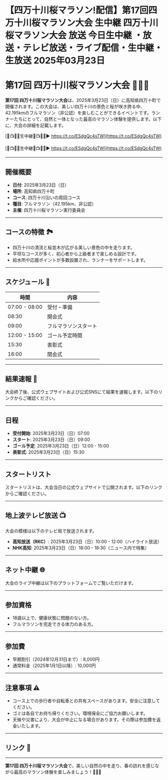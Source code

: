 # 【四万十川桜マラソン!配信】第17回四万十川桜マラソン大会 生中継 四万十川桜マラソン大会 放送 今日生中継 ・放送・テレビ放送・ライブ配信・生中継・生放送 2025年03月23日

# 第17回 四万十川桜マラソン大会 🏃‍♂️🌸

**第17回 四万十川桜マラソン大会**は、2025年3月23日（日）に高知県四万十町で開催されます。この大会は、美しい四万十川の景色と桜が咲き誇る中、42.195kmのフルマラソン（非公認）を楽しむことができるイベントです。ランナーたちにとって、自然と一体となった最高のマラソン体験を提供します。以下に、大会の詳細を記載します。

[🔴📺🏃🏻生中継🔴📺🏃🏻▶ https://t.co/ESdgQc4sTW](https://t.co/ESdgQc4sTW)

[🔴📺🏃🏻生中継🔴📺🏃🏻▶ https://t.co/ESdgQc4sTW](https://t.co/ESdgQc4sTW)

---

## 開催概要

- **日付**: 2025年3月23日（日）
- **場所**: 高知県四万十町
- **コース**: 四万十川沿いの周回コース
- **種目**: フルマラソン（42.195km、非公認）
- **主催**: 四万十川桜マラソン実行委員会

---

## コースの特徴 🏞️

- 四万十川の清流と桜並木が広がる美しい景色の中を走ります。
- 平坦なコースが多く、初心者から上級者まで楽しめる設計です。
- 給水所や応援ポイントが多数設置され、ランナーをサポートします。

---

## スケジュール 📅

| 時間         | 内容                  |
|--------------|-----------------------|
| 07:00 - 08:00 | 受付・準備            |
| 08:30        | 開会式                |
| 09:00        | フルマラソンスタート  |
| 12:00 - 15:00 | ゴール予定時間        |
| 15:30        | 表彰式                |
| 16:00        | 閉会式                |

---

## 結果速報 🏁

大会終了後、公式ウェブサイトおよび公式SNSにて結果を速報します。以下のリンクからご確認ください。


---

## 日程

- **受付開始**: 2025年3月23日（日）07:00
- **スタート**: 2025年3月23日（日）09:00
- **ゴール予定**: 2025年3月23日（日）12:00 - 15:00
- **表彰式**: 2025年3月23日（日）15:30

---

## スタートリスト

スタートリストは、大会当日の公式ウェブサイトで公開されます。以下のリンクからご確認ください。



---

## 地上波テレビ放送 📺

大会の模様は以下のテレビ局で放送されます。

- **高知放送（RKC）**: 2025年3月23日（日）10:00 - 12:00（ハイライト放送）
- **NHK高知**: 2025年3月23日（日）18:00 - 18:30（ニュース内で特集）

---

## ネット中継 🌐

大会のライブ中継は以下のプラットフォームでご覧いただけます。



---

## 参加資格

- 18歳以上で、健康状態に問題のない方。
- フルマラソンを完走できる体力のある方。

---

## 参加費

- 早期割引（2024年12月31日まで）: 8,000円
- 通常料金（2025年1月1日以降）: 10,000円

---

## 注意事項 ⚠️

- コース上での歩行者や自転車との共有スペースがあります。安全に注意してください。
- ゴミは各自でお持ち帰りください。環境保全にご協力お願いします。
- 天候や災害により、大会が中止になる場合があります。その際は参加費を返金いたします。

---

## リンク 🔗


---

**第17回 四万十川桜マラソン大会**で、美しい自然の中を走り、春の訪れを感じながら最高のマラソン体験を楽しみましょう！🌸🏃‍♀️
